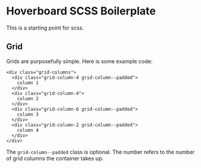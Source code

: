 Hoverboard SCSS Boilerplate
===========================

This is a starting point for scss.

## Grid ##

Grids are purposefully simple. Here is some example code:

```
<div class="grid-columns">
  <div class="grid-column-4 grid-column--padded">
    column 1
  </div>
  <div class="grid-column-4">
    column 2
  </div>
  <div class="grid-column-6 grid-column--padded">
    column 3
  </div>
  <div class="grid-column-2 grid-column--padded">
    column 4
  </div>
</div>
```

The `grid-column--padded` class is optional. The number refers to the number of grid columns the container takes up.
